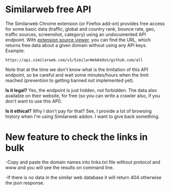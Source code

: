 # Similarweb free API

The Similarweb Chrome extension (or Firefox add-on) provides free access for some basic data (traffic, global and country rank, bounce rate, geo, traffic sources, screenshot, category) using an undocumented API endpoint. With [extension source viewer](https://addons.mozilla.org/hu/firefox/addon/crxviewer/), you can find the URL, which returns free data about a given domain without using any API keys. Example:

    https://api.similarweb.com/v1/SimilarWebAddon/github.com/all
    
Note that at the time we don't know what is the limitation of this API endpoint, so be careful and wait some minutes/hours when the limit reached (prevention to getting banned not implemented yet).

**Is it legal?** Yes, the endpoint is just hidden, not forbidden.  The data also available on their website, for free (so you can write a crawler also, if you don't want to use this API).

**Is it ethical?** Why I don't pay for that? See, I provide a lot of browsing history when I'm using Similarweb addon. I want to give back something.

# New feature to check the links in bulk
-Copy and paste the domain names into links.txt file without protocol and www and you will see the results on command line.

-If there is no data in the similar web database it will return 404 otherwise the json response.
